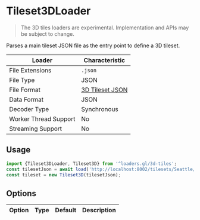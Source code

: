 # Tileset3DLoader

> The 3D tiles loaders are experimental. Implementation and APIs may be subject to change.

Parses a main tileset JSON file as the entry point to define a 3D tileset.

| Loader                | Characteristic   |
| --------------------- | ---------------- |
| File Extensions       | `.json`          |
| File Type             | JSON             |
| File Format           | [3D Tileset JSON](https://github.com/AnalyticalGraphicsInc/3d-tiles/tree/master/specification#tileset-json) |
| Data Format           | JSON             |
| Decoder Type          | Synchronous      |
| Worker Thread Support | No               |
| Streaming Support     | No               |

## Usage

```js
import {Tileset3DLoader, Tileset3D} from '^loaders.gl/3d-tiles';
const tilesetJson = await load('http://localhost:8002/tilesets/Seattle/tileset.json', Tileset3DLoader);
const tileset = new Tileset3D(tilesetJson);
```

## Options

| Option        | Type      | Default     | Description       |
| ------------- | --------- | ----------- | ----------------- |

